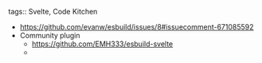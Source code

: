 tags:: Svelte, Code Kitchen

- https://github.com/evanw/esbuild/issues/8#issuecomment-671085592
- Community plugin
	- https://github.com/EMH333/esbuild-svelte
	-